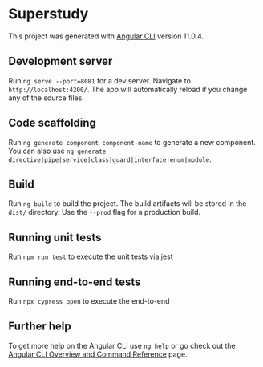 # Superstudy

This project was generated with [Angular CLI](https://github.com/angular/angular-cli) version 11.0.4.

## Development server

Run `ng serve --port=8081` for a dev server. Navigate to `http://localhost:4200/`. The app will automatically reload if you change any of the source files.

## Code scaffolding

Run `ng generate component component-name` to generate a new component. You can also use `ng generate directive|pipe|service|class|guard|interface|enum|module`.

## Build

Run `ng build` to build the project. The build artifacts will be stored in the `dist/` directory. Use the `--prod` flag for a production build.

## Running unit tests

Run `npm run test` to execute the unit tests via jest

## Running end-to-end tests

Run `npx cypress open` to execute the end-to-end

## Further help

To get more help on the Angular CLI use `ng help` or go check out the [Angular CLI Overview and Command Reference](https://angular.io/cli) page.

